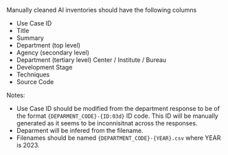 Manually cleaned AI inventories should have the following columns

+ Use Case ID
+ Title
+ Summary
+ Department (top level)
+ Agency (secondary level)
+ Department (tertiary level) Center / Institute / Bureau
+ Development Stage
+ Techniques
+ Source Code

Notes:

+ Use Case ID should be modified from the department response to be of the format `{DEPARMENT_CODE}-{ID:03d}` ID code. This ID will be manually generated as it seems to be inconnisitnat across the responses.
+ Deparment will be infered from the filename.
+ Filenames should be named `{DEPARTMENT_CODE}-{YEAR}.csv` where YEAR is 2023.